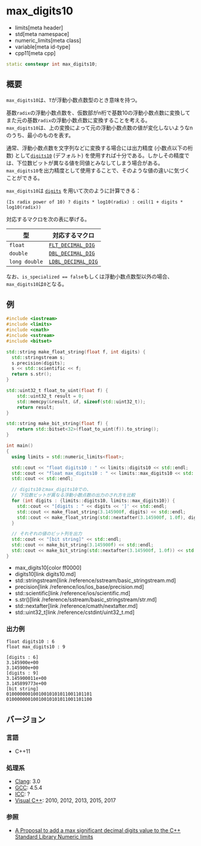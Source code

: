 # max_digits10
* limits[meta header]
* std[meta namespace]
* numeric_limits[meta class]
* variable[meta id-type]
* cpp11[meta cpp]

```cpp
static constexpr int max_digits10;
```

## 概要
`max_digits10`は、`T`が浮動小数点数型のとき意味を持つ。  

基数`radix`の浮動小数点数を、仮数部がn桁で基数10の浮動小数点数に変換してまた元の基数`radix`の浮動小数点数に変換することを考える。  
`max_digits10`は、上の変換によって元の浮動小数点数の値が変化しないようなnのうち、最小のものを表す。

通常、浮動小数点数を文字列などに変換する場合には出力精度 (小数点以下の桁数) として[`digits10`](digits10.md) (デフォルト) を使用すれば十分である。しかしその精度では、下位数ビットが異なる値を同値とみなしてしまう場合がある。`max_digits10`を出力精度として使用することで、そのような値の違いに気づくことができる。

`max_digits10`は [`digits`](digits.md) を用いて次のように計算できる：  

  `(Is radix power of 10) ? digits * log10(radix) : ceil(1 + digits * log10(radix))`


対応するマクロを次の表に挙げる。

| 型            | 対応するマクロ |
|---------------|----------------|
| `float`       | [`FLT_DECIMAL_DIG`](/reference/cfloat/flt_decimal_dig.md)  |
| `double`      | [`DBL_DECIMAL_DIG`](/reference/cfloat/dbl_decimal_dig.md)  |
| `long double` | [`LDBL_DECIMAL_DIG`](/reference/cfloat/ldbl_decimal_dig.md) |

なお、`is_specialized == false`もしくは浮動小数点数型以外の場合、`max_digits10`は`0`となる。


## 例
```cpp example
#include <iostream>
#include <limits>
#include <cmath>
#include <sstream>
#include <bitset>

std::string make_float_string(float f, int digits) {
  std::stringstream s;
  s.precision(digits);
  s << std::scientific << f;
  return s.str();
}

std::uint32_t float_to_uint(float f) {
    std::uint32_t result = 0;
    std::memcpy(&result, &f, sizeof(std::uint32_t));
    return result;
}

std::string make_bit_string(float f) {
    return std::bitset<32>(float_to_uint(f)).to_string();
}

int main()
{
  using limits = std::numeric_limits<float>;

  std::cout << "float digits10 : " << limits::digits10 << std::endl;
  std::cout << "float max_digits10 : " << limits::max_digits10 << std::endl;
  std::cout << std::endl;

  // digits10とmax_digits10での、
  // 下位数ビットが異なる浮動小数点数の出力のされ方を比較
  for (int digits : {limits::digits10, limits::max_digits10}) {
    std::cout << "[digits : " << digits << ']' << std::endl;
    std::cout << make_float_string(3.145900f, digits) << std::endl;
    std::cout << make_float_string(std::nextafter(3.145900f, 1.0f), digits) << std::endl;
  }

  // それぞれの値のビット列を出力
  std::cout << "[bit string]" << std::endl;
  std::cout << make_bit_string(3.145900f) << std::endl;
  std::cout << make_bit_string(std::nextafter(3.145900f, 1.0f)) << std::endl;
}
```
* max_digits10[color ff0000]
* digits10[link digits10.md]
* std::stringstream[link /reference/sstream/basic_stringstream.md]
* precision[link /reference/ios/ios_base/precision.md]
* std::scientific[link /reference/ios/scientific.md]
* s.str()[link /reference/sstream/basic_stringstream/str.md]
* std::nextafter[link /reference/cmath/nextafter.md]
* std::uint32_t[link /reference/cstdint/uint32_t.md]

### 出力例
```
float digits10 : 6
float max_digits10 : 9

[digits : 6]
3.145900e+00
3.145900e+00
[digits : 9]
3.145900011e+00
3.145899773e+00
[bit string]
01000000010010010101011001101101
01000000010010010101011001101100
```

## バージョン
### 言語
- C++11

### 処理系
- [Clang](/implementation.md#clang): 3.0
- [GCC](/implementation.md#gcc): 4.5.4
- [ICC](/implementation.md#icc): ?
- [Visual C++](/implementation.md#visual_cpp): 2010, 2012, 2013, 2015, 2017

### 参照
* [A Proposal to add a max significant decimal digits value to the C++ Standard Library Numeric limits](http://www.open-std.org/jtc1/sc22/wg21/docs/papers/2005/n1822.pdf)


